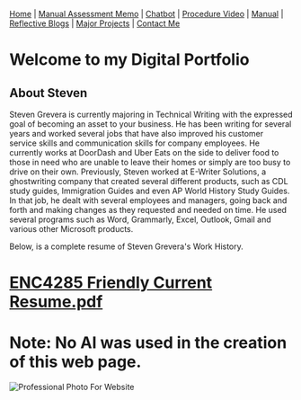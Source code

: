 [Home](index.md) | [Manual Assessment Memo](Charbroil_Grill_Manual_Memo.md) | [Chatbot](chatbot.md) | [Procedure Video](procedure_video.md) | [Manual](manual.md) | [Reflective Blogs](reflective_blogs.md) | [Major Projects](Major_Projects.md) | [Contact Me](Contact_Me.md)

# Welcome to my Digital Portfolio 

## About Steven 
Steven Grevera is currently majoring in Technical Writing with the expressed goal of becoming an asset to your business. He has been writing for several years and worked several jobs that have also improved his customer service skills and communication skills for company employees. He currently works at DoorDash and Uber Eats on the side to deliver food to those in need who are unable to leave their homes or simply are too busy to drive on their own. Previously, Steven worked at E-Writer Solutions, a ghostwriting company that created several different products, such as CDL study guides, Immigration Guides and even AP World History Study Guides. In that job, he dealt with several employees and managers, going back and forth and making changes as they requested and needed on time. He used several programs such as Word, Grammarly, Excel, Outlook, Gmail and various other Microsoft products. 

Below, is a complete resume of Steven Grevera's Work History. 

# [ENC4285 Friendly Current Resume.pdf](https://github.com/user-attachments/files/18446377/ENC4285.Friendly.Current.Resume.pdf)



# **Note: No AI was used in the creation of this web page.** 


![Professional Photo For Website](https://github.com/user-attachments/assets/5b9bcc46-ccb6-4ee6-af24-942f0e79db1a)
